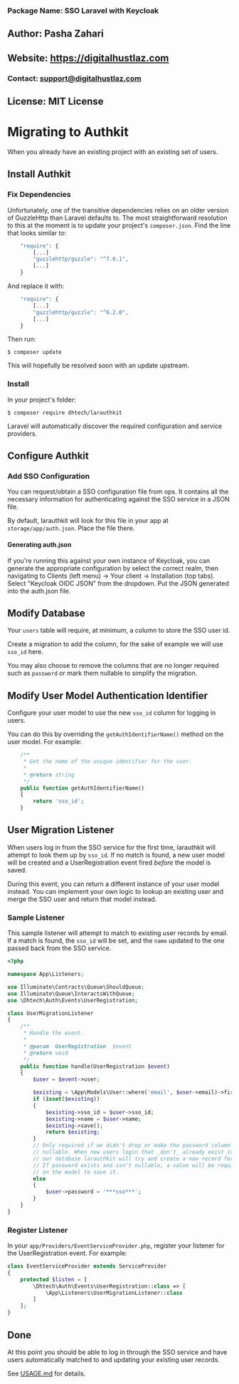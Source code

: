 
### Package Name: SSO Laravel with Keycloak 
## Author: Pasha Zahari
## Website: https://digitalhustlaz.com
### Contact: support@digitalhustlaz.com
## License: MIT License


# Migrating to Authkit

When you already have an existing project with an existing set of users.

## Install Authkit

### Fix Dependencies

Unfortunately, one of the transitive dependencies relies on an older version of
GuzzleHttp than Laravel defaults to. The most straightforward resolution to this
at the moment is to update your project's `composer.json`. Find the line that
looks similar to:

```js
	"require": {
		[...]
		"guzzlehttp/guzzle": "^7.0.1",
		[...]
	}
```

And replace it with:

```js
	"require": {
		[...]
		"guzzlehttp/guzzle": "^6.2.0",
		[...]
	}
```

Then run:

```
$ composer update
```

This will hopefully be resolved soon with an update upstream.

### Install

In your project's folder:

```
$ composer require dhtech/larauthkit
```

Laravel will automatically discover the required configuration and service
providers.


## Configure Authkit

### Add SSO Configuration

You can request/obtain a SSO configuration file from ops. It contains all the
necessary information for authenticating against the SSO service in a JSON file.

By default, larauthkit will look for this file in your app at `storage/app/auth.json`.
Place the file there.

#### Generating auth.json

If you're running this against your own instance of Keycloak, you can
generate the appropriate configuration by select the correct realm, then
navigating to Clients (left menu) -> Your client -> Installation (top tabs).
Select "Keycloak OIDC JSON" from the dropdown. Put the JSON generated into the
auth.json file.


## Modify Database

Your `users` table will require, at minimum, a column to store the SSO user id.

Create a migration to add the column, for the sake of example we will use `sso_id`
here.

You may also choose to remove the columns that are no longer required such as
`password` or mark them nullable to simplify the migration.


## Modify User Model Authentication Identifier

Configure your user model to use the new `sso_id` column for logging in users.

You can do this by overriding the `getAuthIdentifierName()` method on the user
model. For example:

```php
	/**
	 * Get the name of the unique identifier for the user.
	 *
	 * @return string
	 */
	public function getAuthIdentifierName()
	{
		return 'sso_id';
	}
```

## User Migration Listener

When users log in from the SSO service for the first time, larauthkit will attempt
to look them up by `sso_id`. If no match is found, a new user model will be
created and a UserRegistration event fired _before_ the model is saved.

During this event, you can return a different instance of your user model
instead. You can implement your own logic to lookup an existing user and merge
the SSO user and return that model instead.

### Sample Listener

This sample listener will attempt to match to existing user records by email.
If a match is found, the `sso_id` will be set, and the `name` updated to the
one passed back from the SSO service.

```php
<?php

namespace App\Listeners;

use Illuminate\Contracts\Queue\ShouldQueue;
use Illuminate\Queue\InteractsWithQueue;
use \Dhtech\Auth\Events\UserRegistration;

class UserMigrationListener
{
	/**
	 * Handle the event.
	 *
	 * @param  UserRegistration  $event
	 * @return void
	 */
	public function handle(UserRegistration $event)
	{
		$user = $event->user;

		$existing = \App\Models\User::where('email', $user->email)->first();
		if (isset($existing))
		{
			$existing->sso_id = $user->sso_id;
			$existing->name = $user->name;
			$existing->save();
			return $existing;
		}
		// Only required if we didn't drop or make the password column
		// nullable. When new users login that _don't_ already exist in
		// our database larauthkit will try and create a new record for them.
		// If password exists and isn't nullable, a value will be required
		// on the model to save it.
		else
		{
			$user->password = '***sso***';
		}
	}
}
```

### Register Listener

In your `app/Providers/EventServiceProvider.php`, register your listener for
the UserRegistration event. For example:

```php
class EventServiceProvider extends ServiceProvider
{
    protected $listen = [
		\Dhtech\Auth\Events\UserRegistration::class => [
			\App\Listeners\UserMigrationListener::class
		]
    ];
}
```

## Done

At this point you should be able to log in through the SSO service and have
users automatically matched to and updating your existing user records.

See [USAGE.md](USAGE.md) for details.
